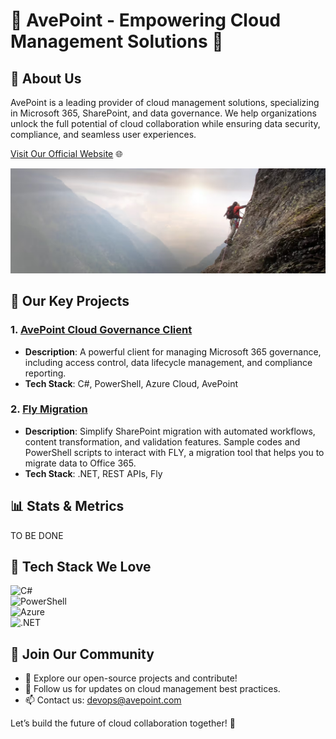 # 🌟 AvePoint - Empowering Cloud Management Solutions 🌟

## 👋 About Us  
AvePoint is a leading provider of cloud management solutions, specializing in Microsoft 365, SharePoint, and data governance. We help organizations unlock the full potential of cloud collaboration while ensuring data security, compliance, and seamless user experiences.  
  
[Visit Our Official Website](https://www.avepoint.com) 🌐

![ImageDemo](./bg.png)


## 🚀 Our Key Projects  
### 1. [AvePoint Cloud Governance Client](https://github.com/AvePoint/cloud-governance-client)  
- **Description**: A powerful client for managing Microsoft 365 governance, including access control, data lifecycle management, and compliance reporting.  
- **Tech Stack**: C#, PowerShell, Azure Cloud, AvePoint  

### 2. [Fly Migration](https://github.com/AvePoint/FLY-Migration)  
- **Description**: Simplify SharePoint migration with automated workflows, content transformation, and validation features.  Sample codes and PowerShell scripts to interact with FLY, a migration tool that helps you to migrate data to Office 365.
- **Tech Stack**: .NET, REST APIs, Fly  

## 📊 Stats & Metrics  

TO BE DONE

## 🔧 Tech Stack We Love  
![C#](https://img.shields.io/badge/C%23-239120?style=for-the-badge&logo=c-sharp&logoColor=white)  
![PowerShell](https://img.shields.io/badge/PowerShell-5391FE?style=for-the-badge&logo=powershell&logoColor=white)  
![Azure](https://img.shields.io/badge/Azure-0088CC?style=for-the-badge&logo=azure&logoColor=white)  
![.NET](https://img.shields.io/badge/.NET-512BD4?style=for-the-badge&logo=dotnet&logoColor=white)  

## 👥 Join Our Community  
- 🌟 Explore our open-source projects and contribute!  
- 📢 Follow us for updates on cloud management best practices.  
- 📫 Contact us: devops@avepoint.com  

Let’s build the future of cloud collaboration together! 🚀
